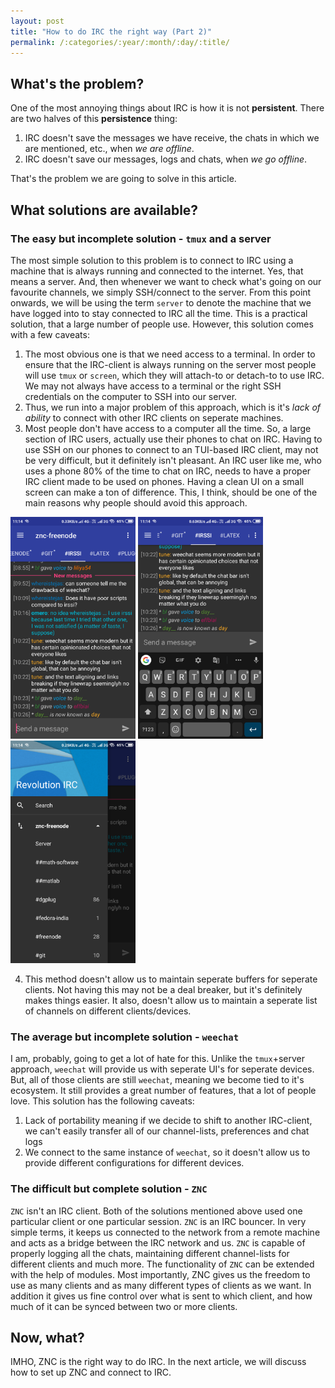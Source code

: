 ```yaml
---
layout: post
title: "How to do IRC the right way (Part 2)"
permalink: /:categories/:year/:month/:day/:title/
---
```


## What's the problem?
One of the most annoying things about IRC is how it is not **persistent**. There are two halves of this **persistence** thing: 
1. IRC doesn't save the messages we have receive, the chats in which we are mentioned, etc., when *we are offline*.
2. IRC doesn't save our messages, logs and chats, when *we go offline*.

That's the problem we are going to solve in this article.

## What solutions are available?
### The easy but incomplete solution - `tmux` and a server
The most simple solution to this problem is to connect to IRC using a machine that is always running and connected to the internet. Yes, that means a server. And, then whenever we want to check what's going on our favourite channels, we simply SSH/connect to the server. From this point onwards, we will be using the term `server` to denote the machine that we have logged into to stay connected to IRC all the time. This is a practical solution, that a large number of people use. However, this solution comes with a few caveats:
1. The most obvious one is that we need access to a terminal. In order to ensure that the IRC-client is always running on the server most people will use `tmux` or `screen`, which they will attach-to or detach-to to use IRC. We may not always have access to a terminal or the right SSH credentials on the computer to SSH into our server.
3. Thus, we run into a major problem of this approach, which is it's *lack of ability* to connect with other IRC clients on seperate machines.
2. Most people don't have access to a computer all the time. So, a large section of IRC users, actually use their phones to chat on IRC. Having to use SSH on our phones to connect to an TUI-based IRC client, may not be very difficult, but it definitely isn't pleasant. An IRC user like me, who uses a phone 80% of the time to chat on IRC, needs to have a proper IRC client made to be used on phones. Having a clean UI on a small screen can make a ton of difference. This, I think, should be one of the main reasons why people should avoid this approach.
<p float="center">
  <img src="/assets/images/irc-setup-part2/revolution-irc1.png" width="200" />
  <img src="/assets/images/irc-setup-part2/revolution-irc2.png" width="200" />
  <img src="/assets/images/irc-setup-part2/revolution-irc3.png" width="200" />
</p>

4. This method doesn't allow us to maintain seperate buffers for seperate clients. Not having this may not be a deal breaker, but it's definitely makes things easier. It also, doesn't allow us to maintain a seperate list of channels on different clients/devices.

### The average but incomplete solution - `weechat`
I am, probably, going to get a lot of hate for this. Unlike the `tmux`+server approach, `weechat` will provide us with seperate UI's for seperate devices. But, all of those clients are still `weechat`, meaning we become tied to it's ecosystem. It still provides a great number of features, that a lot of people love. This solution has the following caveats:
1. Lack of portability meaning if we decide to shift to another IRC-client, we can't easily transfer all of our channel-lists, preferences and chat logs
2. We connect to the same instance of `weechat`, so it doesn't allow us to provide different configurations for different devices.

### The difficult but complete solution - `ZNC`
`ZNC` isn't an IRC client. Both of the solutions mentioned above used one particular client or one particular session. `ZNC` is an IRC bouncer. In very simple terms, it keeps us connected to the network from a remote machine and acts as a bridge between the IRC network and us. `ZNC` is capable of properly logging all the chats, maintaining different channel-lists for different clients and much more. The functionality of `ZNC` can be extended with the help of modules. Most importantly, ZNC gives us the freedom to use as many clients and as many different types of clients as we want. In addition it gives us fine control over what is sent to which client, and how much of it can be synced between two or more clients.

## Now, what?
IMHO, ZNC is the right way to do IRC. In the next article, we will discuss how to set up ZNC and connect to IRC.
